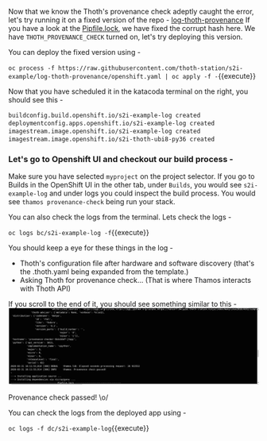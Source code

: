 Now that we know the Thoth's provenance check adeptly caught the error, let's try running it on a fixed version of the repo - [log-thoth-provenance](https://github.com/thoth-station/s2i-example/blob/log-thoth-provenance)
If you have a look at the [Pipfile.lock](https://github.com/thoth-station/s2i-example/blob/log-thoth-provenance/Pipfile.lock), we have fixed the corrupt hash here. 
We have `THOTH_PROVENANCE_CHECK` turned on, let's try deploying this version. 

You can deploy the fixed version using - 

``oc process -f https://raw.githubusercontent.com/thoth-station/s2i-example/log-thoth-provenance/openshift.yaml | oc apply -f -``{{execute}}


Now that you have scheduled it in the katacoda terminal on the right, you should see this - 
```
buildconfig.build.openshift.io/s2i-example-log created
deploymentconfig.apps.openshift.io/s2i-example-log created
imagestream.image.openshift.io/s2i-example-log created
imagestream.image.openshift.io/s2i-thoth-ubi8-py36 created
```

### Let's go to Openshift UI and checkout our build process - 

Make sure you have selected `myproject` on the project selector. 
If you go to Builds in the OpenShift UI in the other tab, under `Builds`, you would see `s2i-example-log` and under logs you could inspect the build process. 
You would see `thamos provenance-check` being run your stack. 

You can also check the logs from the terminal. Lets check the logs - 

``oc logs bc/s2i-example-log -f``{{execute}}

You should keep a eye for these things in the log - 
 - Thoth's configuration file after hardware and software discovery (that's the .thoth.yaml being expanded from the template.)
 - Asking Thoth for provenance check... (That is where Thamos interacts with Thoth API)

If you scroll to the end of it, you should see something similar to this - 
![provenance pass](https://raw.githubusercontent.com/saisankargochhayat/katacoda-scenarios/master/thoth-provenance/assets/provenance_pass.png)

Provenance check passed! \o/

You can check the logs from the deployed app using - 

``oc logs -f dc/s2i-example-log``{{execute}}